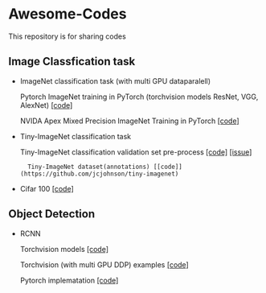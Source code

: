 # Awesome-Codes
This repository is for sharing codes

## Image Classfication task

- ImageNet classification task (with multi GPU dataparalell)
    
    Pytorch ImageNet training in PyTorch (torchvision models ResNet, VGG, AlexNet) [[code]](https://github.com/pytorch/examples/blob/master/imagenet)
        
    NVIDA Apex Mixed Precision ImageNet Training in PyTorch [[code]](https://github.com/pytorch/examples/tree/master/imagenet)
    
- Tiny-ImageNet classification task
    
    Tiny-ImageNet classification validation set pre-process [[code]](https://github.com/tjmoon0104/pytorch-tiny-imagenet) [[issue]](https://stackoverflow.com/questions/68928265/problem-with-loading-tiny-imagenet-via-torch-dataloader)
    
        Tiny-ImageNet dataset(annotations) [[code]](https://github.com/jcjohnson/tiny-imagenet)

- Cifar 100 [[code]](https://github.com/weiaicunzai/pytorch-cifar100)


## Object Detection

- RCNN

    Torchvision models [[code]](https://github.com/pytorch/vision/tree/main/torchvision/models/detection)
 
    Torchvision (with multi GPU DDP) examples [[code]](https://github.com/pytorch/vision/tree/main/references/detection)
    
    Pytorch implematation [[code]](https://github.com/AlphaJia/pytorch-faster-rcnn)
    
